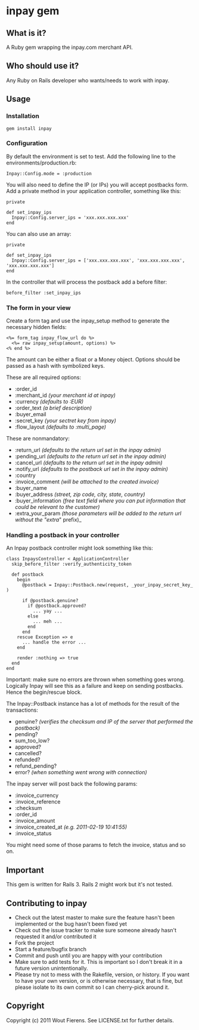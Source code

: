 # inpay gem

## What is it?
A Ruby gem wrapping the inpay.com merchant API.

## Who should use it?
Any Ruby on Rails developer who wants/needs to work with inpay.

## Usage

### Installation

    gem install inpay

### Configuration

By default the environment is set to test. Add the following line to the environments/production.rb:

    Inpay::Config.mode = :production

You will also need to define the IP (or IPs) you will accept postbacks form. Add a private method in your application controller, something like this:
    
    private
    
    def set_inpay_ips
      Inpay::Config.server_ips = 'xxx.xxx.xxx.xxx'
    end

You can also use an array:
    
    private
    
    def set_inpay_ips
      Inpay::Config.server_ips = ['xxx.xxx.xxx.xxx', 'xxx.xxx.xxx.xxx', 'xxx.xxx.xxx.xxx']
    end

In the controller that will process the postback add a before filter:

    before_filter :set_inpay_ips

### The form in your view

Create a form tag and use the inpay_setup method to generate the necessary hidden fields:
    
    <%= form_tag inpay_flow_url do %>
      <%= raw inpay_setup(amount, options) %>
    <% end %>

The amount can be either a float or a Money object. Options should be passed as a hash with symbolized keys.

These are all required options:

- :order_id 
- :merchant_id        _(your merchant id at inpay)_
- :currency           _(defaults to :EUR)_
- :order_text         _(a brief description)_
- :buyer_email
- :secret_key         _(your sectret key from inpay)_
- :flow_layout        _(defaults to :multi_page)_

These are nonmandatory:

- :return_url         _(defaults to the return url set in the inpay admin)_
- :pending_url        _(defaults to the return url set in the inpay admin)_
- :cancel_url         _(defaults to the return url set in the inpay admin)_
- :notify_url         _(defaults to the postback url set in the inpay admin)_
- :country
- :invoice_comment    _(will be attached to the created invoice)_
- :buyer_name
- :buyer_address      _(street, zip code, city, state, country)_
- :buyer_information  _(free text field where you can put information that could be relevant to the customer)_
- :extra_your_param   _(those parameters will be added to the return url without the "extra_" prefix)_

### Handling a postback in your controller

An Inpay postback controller might look something like this:

    class InpaysController < ApplicationController
      skip_before_filter :verify_authenticity_token
    
      def postback
        begin
          @postback = Inpay::Postback.new(request, _your_inpay_secret_key_ )
          
          if @postback.genuine?
            if @postback.approved?
              ... yay ...
            else
              ... meh ...
            end
          end
        rescue Exception => e
          ... handle the error ...
        end
        
        render :nothing => true
      end
    end

Important: make sure no errors are thrown when something goes wrong. Logically Inpay will see this as a failure and keep on sending postbacks. Hence the begin/rescue block.

The Inpay::Postback instance has a lot of methods for the result of the transactions:

- genuine? _(verifies the checksum and IP of the server that performed the postback)_
- pending?
- sum_too_low?
- approved?
- cancelled?
- refunded?
- refund_pending?
- error? _(when something went wrong with connection)_

The inpay server will post back the following params:

- :invoice_currency
- :invoice_reference
- :checksum
- :order_id
- :invoice_amount
- :invoice_created_at _(e.g. 2011-02-19 10:41:55)_
- :invoice_status

You might need some of those params to fetch the invoice, status and so on.

## Important

This gem is written for Rails 3. Rails 2 might work but it's not tested.

## Contributing to inpay
 
* Check out the latest master to make sure the feature hasn't been implemented or the bug hasn't been fixed yet
* Check out the issue tracker to make sure someone already hasn't requested it and/or contributed it
* Fork the project
* Start a feature/bugfix branch
* Commit and push until you are happy with your contribution
* Make sure to add tests for it. This is important so I don't break it in a future version unintentionally.
* Please try not to mess with the Rakefile, version, or history. If you want to have your own version, or is otherwise necessary, that is fine, but please isolate to its own commit so I can cherry-pick around it.

## Copyright

Copyright (c) 2011 Wout Fierens. See LICENSE.txt for
further details.

